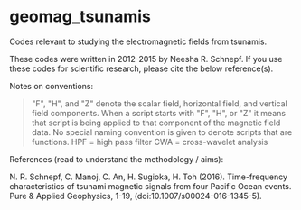 # geomag_tsunamis
Codes relevant to studying the electromagnetic fields from tsunamis.

These codes were written in 2012-2015 by Neesha R. Schnepf. If you use these codes for scientific 
research, please cite the below reference(s).

Notes on conventions: 

> "F", "H", and "Z" denote the scalar field, horizontal field, and vertical field components. 
When a script starts with "F", "H", or "Z" it means that script is being applied to that component 
of the magnetic field data. 
> No special naming convention is given to denote scripts that are functions.
> HPF = high pass filter
> CWA = cross-wavelet analysis


References (read to understand the methodology / aims):

N. R. Schnepf, C. Manoj, C. An, H. Sugioka, H. Toh (2016). Time-frequency characteristics of 
tsunami magnetic signals from four Pacific Ocean events. Pure & Applied Geophysics, 1-19, 
(doi:10.1007/s00024-016-1345-5).
